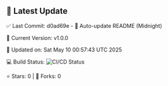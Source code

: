 ## 🚀 Latest Update

✅ Last Commit: d0ad69e - 🤖 Auto-update README (Midnight)

🌟 Current Version: v1.0.0

📅 Updated on: Sat May 10 00:57:43 UTC 2025

💻 Build Status: ![CI/CD Status](https://github.com/SaiAryan1784/wedding_frontend/actions/workflows/update-readme.yml/badge.svg)

⭐️ Stars: 0 | 🍴 Forks: 0
